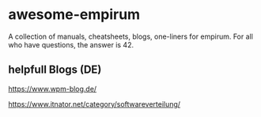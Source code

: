 # awesome-empirum
A collection of manuals, cheatsheets, blogs, one-liners for empirum. For all who have questions, the answer is 42.


## helpfull Blogs (DE)
https://www.wpm-blog.de/

https://www.itnator.net/category/softwareverteilung/


